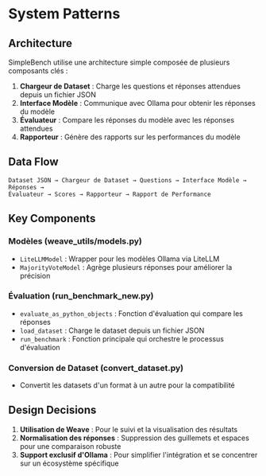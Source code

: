 # System Patterns

## Architecture
SimpleBench utilise une architecture simple composée de plusieurs composants clés :

1. **Chargeur de Dataset** : Charge les questions et réponses attendues depuis un fichier JSON
2. **Interface Modèle** : Communique avec Ollama pour obtenir les réponses du modèle
3. **Évaluateur** : Compare les réponses du modèle avec les réponses attendues
4. **Rapporteur** : Génère des rapports sur les performances du modèle

## Data Flow
```
Dataset JSON → Chargeur de Dataset → Questions → Interface Modèle → Réponses → 
Évaluateur → Scores → Rapporteur → Rapport de Performance
```

## Key Components

### Modèles (weave_utils/models.py)
- `LiteLLMModel` : Wrapper pour les modèles Ollama via LiteLLM
- `MajorityVoteModel` : Agrège plusieurs réponses pour améliorer la précision

### Évaluation (run_benchmark_new.py)
- `evaluate_as_python_objects` : Fonction d'évaluation qui compare les réponses
- `load_dataset` : Charge le dataset depuis un fichier JSON
- `run_benchmark` : Fonction principale qui orchestre le processus d'évaluation

### Conversion de Dataset (convert_dataset.py)
- Convertit les datasets d'un format à un autre pour la compatibilité

## Design Decisions
1. **Utilisation de Weave** : Pour le suivi et la visualisation des résultats
2. **Normalisation des réponses** : Suppression des guillemets et espaces pour une comparaison robuste
3. **Support exclusif d'Ollama** : Pour simplifier l'intégration et se concentrer sur un écosystème spécifique